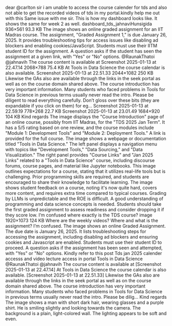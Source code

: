dear @carlton sir i am unable to access the course calender for tds and  also not able to get the recorded videos  of tds in my portal.kindly help  me out with this
Same issue with me sir. This is how my dashboard looks like. It shows the same for week 2 as well. dashboard_tds_jahnaviHunsigida 936×561 93.3 KB
The image shows an online graded assignment for an IIT Madras course. The assignment, "Graded Assignment 1," is due January 26, 2025. It provides troubleshooting tips for access issues like disabling ad blockers and enabling cookies/JavaScript.  Students must use their IITM student ID for the assignment. A question asks if the student has seen the assignment at a given link, with "Yes" or "No" options.
@RaunakThatoi @jahnavih The course content is available at Screenshot 2025-01-13 at 22.47.14 2068×788 75.4 KB At Tools in Data Science the course calendar is also available. Screenshot 2025-01-13 at 22.51.33 2044×1082 250 KB Likewise the GAs also are available through the links in the seek portal as well as on the course domain shared above. The course introduction has very important information. Many students who faced problems in Tools for Data Science in previous terms usually never read the intro. Please be diligent to read everything carefully. Don’t gloss over these bits (they are expandable if you click on them) for eg… Screenshot 2025-01-13 at 22.59.19 778×268 22.7 KB Screenshot 2025-01-13 at 23.01.49 1684×920 104 KB Kind regards
The image displays the "Course Introduction" page of an online course, possibly from IIT Madras, for the "TDS 2025 Jan Term". It has a 5/5 rating based on one review, and the course modules include "Module 1: Development Tools" and "Module 2: Deployment Tools." A link is provided for the full course.
The image shows a webpage or documentation titled "Tools in Data Science." The left panel displays a navigation menu with topics like "Development Tools," "Data Sourcing," and "Data Visualization." The right panel provides "Course Links" and "Jan 2025 Links" related to a "Tools in Data Science" course, including discourse forums, course pages, and material like Jupyter notebooks.
This image outlines expectations for a course, stating that it utilizes real-life tools but is challenging. Prior programming skills are required, and students are encouraged to share their knowledge to facilitate learning.
The image shows student feedback on a course, noting it's now quite hard, covers more content, and requires extra time compared to typical courses. Grading by LLMs is unpredictable and the ROE is difficult. A good understanding of programming and data science concepts is needed. Students should take the first graded assignment to assess readiness and consider dropping it if they score low.
I’m confused where exactly is the TDS course? image 1920×1073 124 KB Where are the weekly videos? Where and what is the assignment? I’m confused.
The image shows an online Graded Assignment. The due date is January 26, 2025. It lists troubleshooting steps for accessing the assignment, including disabling ad blockers and ensuring cookies and Javascript are enabled. Students must use their student ID to proceed. A question asks if the assignment has been seen and attempted, with "Yes" or "No" options.
Kindly refer to this post Tds jan 2025 calender accesss and video lecture access in portal Tools in Data Science @RaunakThatoi @jahnavih The course content is available at [Screenshot 2025-01-13 at 22.47.14] At Tools in Data Science the course calendar is also available. [Screenshot 2025-01-13 at 22.51.33] Likewise the GAs also are available through the links in the seek portal as well as on the course domain shared above. 
The course introduction has very important information. Many students who faced problems in Tools for Data Science in previous terms usually never read the intro. Please be dilig… Kind regards
The image shows a man with short dark hair, wearing glasses and a purple shirt. He is smiling slightly and looking towards the camera. The background is a plain, light-colored wall. The lighting appears to be soft and even.

